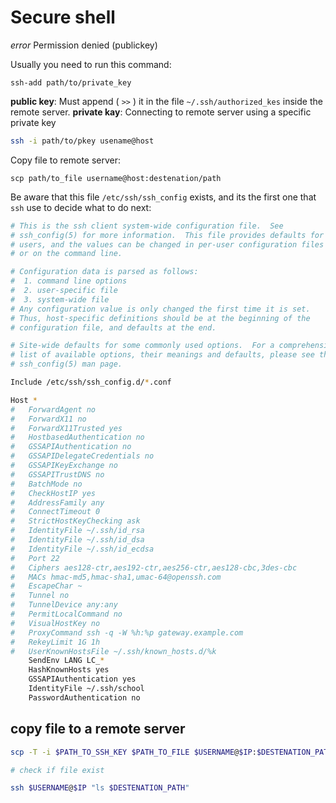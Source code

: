 # Secure shell

*error* Permission denied (publickey)

Usually you need to run this command:

```shell
ssh-add path/to/private_key
```

**public key**: Must append ( ``>>`` ) it in the file `~/.ssh/authorized_kes` inside the remote server.
**private kay**: Connecting to remote server using a specific private key

```bash
ssh -i path/to/pkey usename@host 
```


Copy file to remote server:

```shell
scp path/to_file username@host:destenation/path
```

Be aware that this file `/etc/ssh/ssh_config` exists, and its the first one that `ssh` use to decide what to do next:

```bash
# This is the ssh client system-wide configuration file.  See
# ssh_config(5) for more information.  This file provides defaults for
# users, and the values can be changed in per-user configuration files
# or on the command line.

# Configuration data is parsed as follows:
#  1. command line options
#  2. user-specific file
#  3. system-wide file
# Any configuration value is only changed the first time it is set.
# Thus, host-specific definitions should be at the beginning of the
# configuration file, and defaults at the end.

# Site-wide defaults for some commonly used options.  For a comprehensive
# list of available options, their meanings and defaults, please see the
# ssh_config(5) man page.

Include /etc/ssh/ssh_config.d/*.conf

Host *
#   ForwardAgent no
#   ForwardX11 no
#   ForwardX11Trusted yes
#   HostbasedAuthentication no
#   GSSAPIAuthentication no
#   GSSAPIDelegateCredentials no
#   GSSAPIKeyExchange no
#   GSSAPITrustDNS no
#   BatchMode no
#   CheckHostIP yes
#   AddressFamily any
#   ConnectTimeout 0
#   StrictHostKeyChecking ask
#   IdentityFile ~/.ssh/id_rsa
#   IdentityFile ~/.ssh/id_dsa
#   IdentityFile ~/.ssh/id_ecdsa
#   Port 22
#   Ciphers aes128-ctr,aes192-ctr,aes256-ctr,aes128-cbc,3des-cbc
#   MACs hmac-md5,hmac-sha1,umac-64@openssh.com
#   EscapeChar ~
#   Tunnel no
#   TunnelDevice any:any
#   PermitLocalCommand no
#   VisualHostKey no
#   ProxyCommand ssh -q -W %h:%p gateway.example.com
#   RekeyLimit 1G 1h
#   UserKnownHostsFile ~/.ssh/known_hosts.d/%k
    SendEnv LANG LC_*
    HashKnownHosts yes
    GSSAPIAuthentication yes
    IdentityFile ~/.ssh/school
    PasswordAuthentication no
```

## copy file to a remote server

```bash
scp -T -i $PATH_TO_SSH_KEY $PATH_TO_FILE $USERNAME@$IP:$DESTENATION_PATH

# check if file exist

ssh $USERNAME@$IP "ls $DESTENATION_PATH"
```

